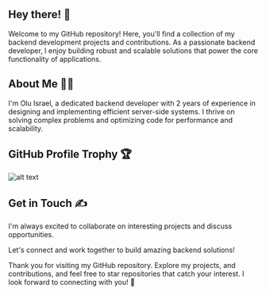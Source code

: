 ## Hey there! 👋
Welcome to my GitHub repository! Here, you'll find a collection of my backend development projects and contributions. As a passionate backend developer, I enjoy building robust and scalable solutions that power the core functionality of applications.

## About Me 👨‍💻
I'm Olu Israel, a dedicated backend developer with 2 years of experience in designing and implementing efficient server-side systems. I thrive on solving complex problems and optimizing code for performance and scalability.

## GitHub Profile Trophy 🏆

![alt text][logo]

[logo]: https://github-profile-trophy.vercel.app/?username=Olu-Israel&theme=dark_lover

## Get in Touch ✍
I'm always excited to collaborate on interesting projects and discuss opportunities. 




Let's connect and work together to build amazing backend solutions!

Thank you for visiting my GitHub repository. Explore my projects, and contributions, and feel free to star repositories that catch your interest. I look forward to connecting with you! 💪


